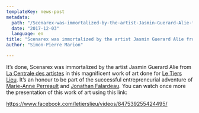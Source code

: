 ```yaml
---
templateKey: news-post
metadata:
  path: "/Scenarex-was-immortalized-by-the-artist-Jasmin-Guerard-Alie-from-La-Centrale-des-artistes"
  date: "2017-12-03"
  language: en
title: "Scenarex was immortalized by the artist Jasmin Guerard Alie from La Centrale des artistes"
author: "Simon-Pierre Marion"

---
```


It’s done, Scenarex was immortalized by the artist Jasmin Guerard Alie from [La Centrale des artistes](https://www.facebook.com/lacentraledesartistes/) in this magnificent work of art done for [Le Tiers Lieu](https://www.facebook.com/letierslieu/). It’s an honour to be part of the successful entrepreneurial adventure of [Marie-Anne Perreault](https://www.facebook.com/marieanne.perreault) and [Jonathan Falardeau](https://www.facebook.com/jonathan.falardeau). You can watch once more the presentation of this work of art using this link:

<https://www.facebook.com/letierslieu/videos/847539255424495/>

